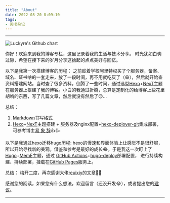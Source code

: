 ```yaml
---
title: "About"
date: 2022-08-20 8:09:10
tags: 
- 阅书杂记
---
```

---
<img src="https://ghchart.rshah.org/Luckyre" alt="Luckyre's Github chart" />

你好！欢迎来到我的博客专栏，这里记录着我的生活与技术分享。 时光犹如白驹过隙，希望在接下来的岁月分享这拾起的点点美好与回忆。

以下是我第一次搭建博客的历程：
    之前趁着学校阿里特权买了个服务器，备案、域名、证书啥的一套走来，放了一段时间，再不用就吃灰了（😃），然后就开始查资料搭建网站。当时查了很多资料，倒腾了一些时间，通过选型[Hexo](https://hexo.io/)+[NexT](https://github.com/theme-next/hexo-theme-next)主题在服务器上搭建了我的博客。小白的我通过折腾，总算是定制化的给博客上些花里胡哨的东西，写了几篇文章，然后就没有然后了😑...

总结：
1. [Markdown](https://markdown.com.cn/)书写格式
2. [Hexo](https://hexo.io/)+[NexT](https://github.com/theme-next/hexo-theme-next)主题搭建 + 服务器及nginx配置+[hexo-deployer-git](https://github.com/hexojs/hexo-deployer-git)集成部署，可参考博主[易 象 辞](https://io-oi.me/tech/hexo-next-optimization/)👍👍 


以下是我通过hexo迁移hugo历程:
    hexo的慢速和界面体验上让感觉不是很舒服，所以开始寻找新的美观。借鉴和参考是最好的成长😂，于是我这一次盯上了[Hugo](https://gohugo.io/)+[MemE](https://github.com/reuixiy/hugo-theme-meme)主题，通过 [GitHub Actions](https://github.com/Luckyre/lucklyrsBlog/actions)+[hugo-deploy](https://github.com/reuixiy/hugo-deploy)部署配置， 进行持续构建、持续部署，挂载在[GitHub Pages](https://pages.github.com/)服务上。

总结：
 梅开二度，再次感谢大佬[reuixiy](https://io-oi.me/)的文章🍻🍻

感谢您的阅读，如果您有什么想法，欢迎留言（还没开发😂），或者提出您的[建议](https://github.com/Luckyre)。

---